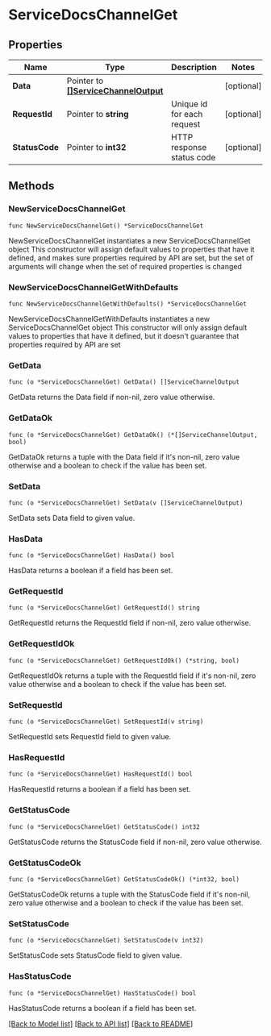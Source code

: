 # ServiceDocsChannelGet

## Properties

Name | Type | Description | Notes
------------ | ------------- | ------------- | -------------
**Data** | Pointer to [**[]ServiceChannelOutput**](ServiceChannelOutput.md) |  | [optional] 
**RequestId** | Pointer to **string** | Unique id for each request | [optional] 
**StatusCode** | Pointer to **int32** | HTTP response status code | [optional] 

## Methods

### NewServiceDocsChannelGet

`func NewServiceDocsChannelGet() *ServiceDocsChannelGet`

NewServiceDocsChannelGet instantiates a new ServiceDocsChannelGet object
This constructor will assign default values to properties that have it defined,
and makes sure properties required by API are set, but the set of arguments
will change when the set of required properties is changed

### NewServiceDocsChannelGetWithDefaults

`func NewServiceDocsChannelGetWithDefaults() *ServiceDocsChannelGet`

NewServiceDocsChannelGetWithDefaults instantiates a new ServiceDocsChannelGet object
This constructor will only assign default values to properties that have it defined,
but it doesn't guarantee that properties required by API are set

### GetData

`func (o *ServiceDocsChannelGet) GetData() []ServiceChannelOutput`

GetData returns the Data field if non-nil, zero value otherwise.

### GetDataOk

`func (o *ServiceDocsChannelGet) GetDataOk() (*[]ServiceChannelOutput, bool)`

GetDataOk returns a tuple with the Data field if it's non-nil, zero value otherwise
and a boolean to check if the value has been set.

### SetData

`func (o *ServiceDocsChannelGet) SetData(v []ServiceChannelOutput)`

SetData sets Data field to given value.

### HasData

`func (o *ServiceDocsChannelGet) HasData() bool`

HasData returns a boolean if a field has been set.

### GetRequestId

`func (o *ServiceDocsChannelGet) GetRequestId() string`

GetRequestId returns the RequestId field if non-nil, zero value otherwise.

### GetRequestIdOk

`func (o *ServiceDocsChannelGet) GetRequestIdOk() (*string, bool)`

GetRequestIdOk returns a tuple with the RequestId field if it's non-nil, zero value otherwise
and a boolean to check if the value has been set.

### SetRequestId

`func (o *ServiceDocsChannelGet) SetRequestId(v string)`

SetRequestId sets RequestId field to given value.

### HasRequestId

`func (o *ServiceDocsChannelGet) HasRequestId() bool`

HasRequestId returns a boolean if a field has been set.

### GetStatusCode

`func (o *ServiceDocsChannelGet) GetStatusCode() int32`

GetStatusCode returns the StatusCode field if non-nil, zero value otherwise.

### GetStatusCodeOk

`func (o *ServiceDocsChannelGet) GetStatusCodeOk() (*int32, bool)`

GetStatusCodeOk returns a tuple with the StatusCode field if it's non-nil, zero value otherwise
and a boolean to check if the value has been set.

### SetStatusCode

`func (o *ServiceDocsChannelGet) SetStatusCode(v int32)`

SetStatusCode sets StatusCode field to given value.

### HasStatusCode

`func (o *ServiceDocsChannelGet) HasStatusCode() bool`

HasStatusCode returns a boolean if a field has been set.


[[Back to Model list]](../README.md#documentation-for-models) [[Back to API list]](../README.md#documentation-for-api-endpoints) [[Back to README]](../README.md)


